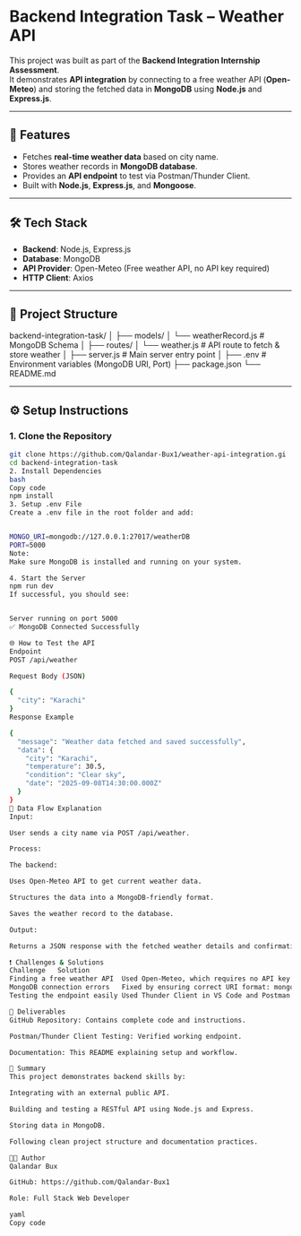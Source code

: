 # Backend Integration Task – Weather API

This project was built as part of the **Backend Integration Internship Assessment**.  
It demonstrates **API integration** by connecting to a free weather API (**Open-Meteo**) and storing the fetched data in **MongoDB** using **Node.js** and **Express.js**.

---

## 🚀 Features
- Fetches **real-time weather data** based on city name.
- Stores weather records in **MongoDB database**.
- Provides an **API endpoint** to test via Postman/Thunder Client.
- Built with **Node.js**, **Express.js**, and **Mongoose**.

---

## 🛠 Tech Stack
- **Backend**: Node.js, Express.js
- **Database**: MongoDB
- **API Provider**: Open-Meteo (Free weather API, no API key required)
- **HTTP Client**: Axios

---

## 📂 Project Structure
backend-integration-task/
│
├── models/
│ └── weatherRecord.js # MongoDB Schema
│
├── routes/
│ └── weather.js # API route to fetch & store weather
│
├── server.js # Main server entry point
│
├── .env # Environment variables (MongoDB URI, Port)
├── package.json
└── README.md


---

## ⚙️ Setup Instructions

### 1. **Clone the Repository**
```bash
git clone https://github.com/Qalandar-Bux1/weather-api-integration.gi
cd backend-integration-task
2. Install Dependencies
bash
Copy code
npm install
3. Setup .env File
Create a .env file in the root folder and add:


MONGO_URI=mongodb://127.0.0.1:27017/weatherDB
PORT=5000
Note:
Make sure MongoDB is installed and running on your system.

4. Start the Server
npm run dev
If successful, you should see:


Server running on port 5000
✅ MongoDB Connected Successfully

🌐 How to Test the API
Endpoint
POST /api/weather

Request Body (JSON)

{
  "city": "Karachi"
}
Response Example

{
  "message": "Weather data fetched and saved successfully",
  "data": {
    "city": "Karachi",
    "temperature": 30.5,
    "condition": "Clear sky",
    "date": "2025-09-08T14:30:00.000Z"
  }
}
🔄 Data Flow Explanation
Input:

User sends a city name via POST /api/weather.

Process:

The backend:

Uses Open-Meteo API to get current weather data.

Structures the data into a MongoDB-friendly format.

Saves the weather record to the database.

Output:

Returns a JSON response with the fetched weather details and confirmation that it was stored.

❗ Challenges & Solutions
Challenge	Solution
Finding a free weather API	Used Open-Meteo, which requires no API key.
MongoDB connection errors	Fixed by ensuring correct URI format: mongodb://127.0.0.1:27017/weatherDB.
Testing the endpoint easily	Used Thunder Client in VS Code and Postman for testing.

📜 Deliverables
GitHub Repository: Contains complete code and instructions.

Postman/Thunder Client Testing: Verified working endpoint.

Documentation: This README explaining setup and workflow.

📌 Summary
This project demonstrates backend skills by:

Integrating with an external public API.

Building and testing a RESTful API using Node.js and Express.

Storing data in MongoDB.

Following clean project structure and documentation practices.

👨‍💻 Author
Qalandar Bux

GitHub: https://github.com/Qalandar-Bux1

Role: Full Stack Web Developer

yaml
Copy code

